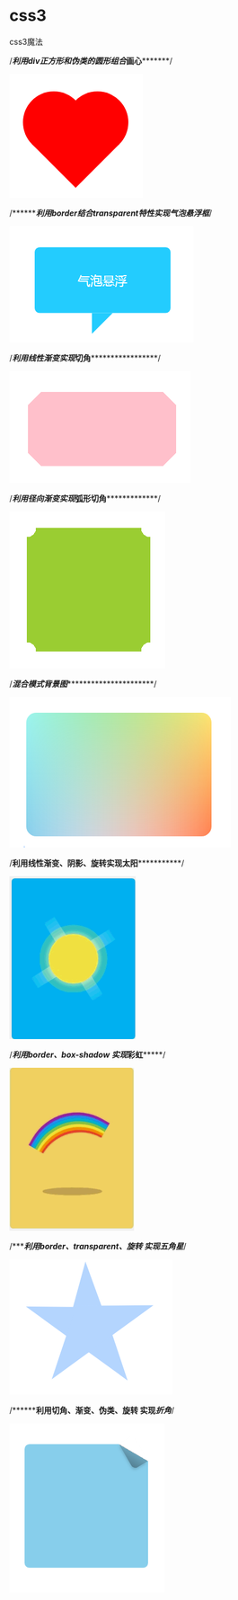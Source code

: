 # css3
css3魔法

/***********************利用div正方形和伪类的圆形组合*****画心*************************/

![image](https://github.com/ZhaoYLi/css3/blob/master/img/heart.jpg)

/*******************利用border结合transparent特性实现*****气泡悬浮框******************/

![image](https://github.com/ZhaoYLi/css3/blob/master/img/bubbly.jpg)

/***********************利用线性渐变实现*****切角***********************************/

![image](https://github.com/ZhaoYLi/css3/blob/master/img/cut.jpg)

/***********************利用径向渐变实现*****弧形切角*******************************/

![image](https://github.com/ZhaoYLi/css3/blob/master/img/arc.jpg)

/***********************混合模式背景图*********************************************/

![image](https://github.com/ZhaoYLi/css3/blob/master/img/colorful-background.jpg)

/********************利用线性渐变、阴影、旋转实现太阳*******************************/

![image](https://github.com/ZhaoYLi/css3/blob/master/img/sun.gif)

/***********************利用border、box-shadow 实现*****彩虹***********************/

![image](https://github.com/ZhaoYLi/css3/blob/master/img/rainbow.gif)

/***********************利用border、transparent、旋转 实现*****五角星***************/

![image](https://github.com/ZhaoYLi/css3/blob/master/img/five-star.jpg)

/**********************利用切角、渐变、伪类、旋转 实现*****折角*********************/

![image](https://github.com/ZhaoYLi/css3/blob/master/img/corner.jpg)
  








